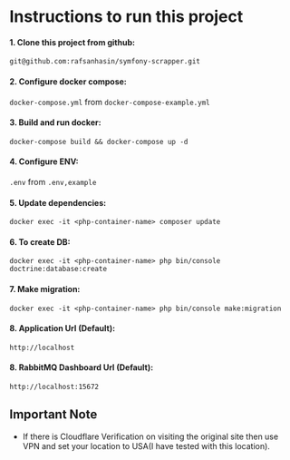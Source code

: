 # Instructions to run this project

#### 1. Clone this project from github:
`git@github.com:rafsanhasin/symfony-scrapper.git`

#### 2. Configure docker compose:
`docker-compose.yml` from `docker-compose-example.yml`

#### 3. Build and run docker:
`docker-compose build && docker-compose up -d`

#### 4. Configure ENV:
`.env` from `.env,example`

#### 5. Update dependencies:
`docker exec -it <php-container-name> composer update`

#### 6. To create DB: 
`docker exec -it <php-container-name> php bin/console doctrine:database:create`

#### 7. Make migration: 
`docker exec -it <php-container-name> php bin/console make:migration`

#### 8. Application Url (Default): 
`http://localhost`

#### 8. RabbitMQ Dashboard Url (Default): 
`http://localhost:15672`

## Important Note
* If there is Cloudflare Verification on visiting the original site then use VPN and set your
 location to USA(I have tested with this location).

